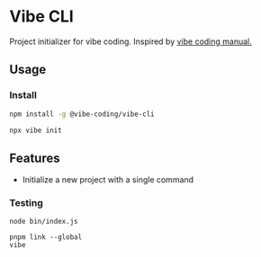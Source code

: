 # Vibe CLI

Project initializer for vibe coding. Inspired by [vibe coding manual.](https://www.reddit.com/r/ChatGPTCoding/comments/1j5l4xw/vibe_coding_manual/)

## Usage

### Install

```bash
npm install -g @vibe-coding/vibe-cli
```

```bash
npx vibe init
```

## Features

- Initialize a new project with a single command

### Testing

```
node bin/index.js
```

```
pnpm link --global
vibe
```
